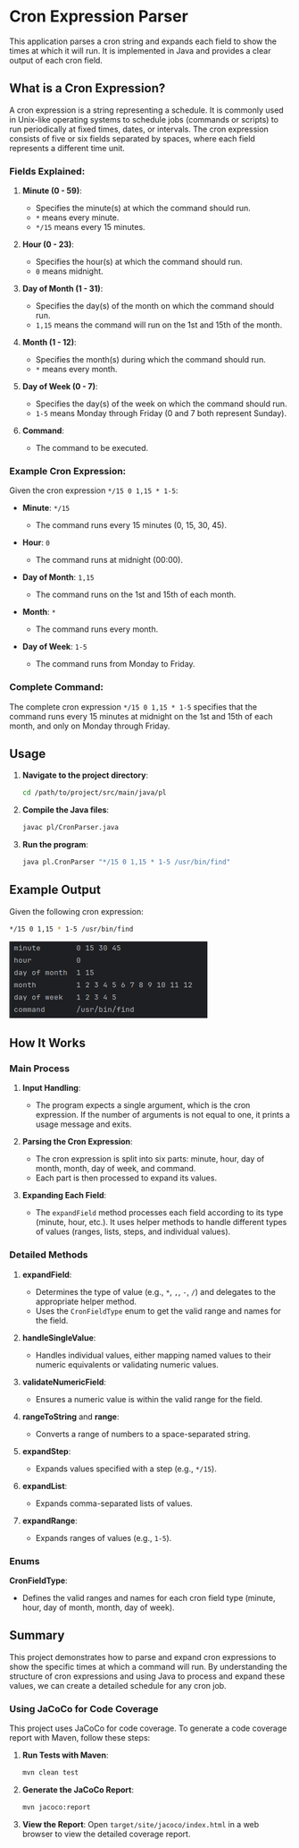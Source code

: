 # Cron Expression Parser

This application parses a cron string and expands each field to show the times at which it will run. It is implemented in Java and provides a clear output of each cron field.

## What is a Cron Expression?

A cron expression is a string representing a schedule. It is commonly used in Unix-like operating systems to schedule jobs (commands or scripts) to run periodically at fixed times, dates, or intervals. The cron expression consists of five or six fields separated by spaces, where each field represents a different time unit.

### Fields Explained:

1. **Minute (0 - 59)**:
   - Specifies the minute(s) at which the command should run.
   - `*` means every minute.
   - `*/15` means every 15 minutes.

2. **Hour (0 - 23)**:
   - Specifies the hour(s) at which the command should run.
   - `0` means midnight.

3. **Day of Month (1 - 31)**:
   - Specifies the day(s) of the month on which the command should run.
   - `1,15` means the command will run on the 1st and 15th of the month.

4. **Month (1 - 12)**:
   - Specifies the month(s) during which the command should run.
   - `*` means every month.

5. **Day of Week (0 - 7)**:
   - Specifies the day(s) of the week on which the command should run.
   - `1-5` means Monday through Friday (0 and 7 both represent Sunday).

6. **Command**:
   - The command to be executed.

### Example Cron Expression:

Given the cron expression `*/15 0 1,15 * 1-5`:

- **Minute**: `*/15`
   - The command runs every 15 minutes (0, 15, 30, 45).

- **Hour**: `0`
   - The command runs at midnight (00:00).

- **Day of Month**: `1,15`
   - The command runs on the 1st and 15th of each month.

- **Month**: `*`
   - The command runs every month.

- **Day of Week**: `1-5`
   - The command runs from Monday to Friday.

### Complete Command:

The complete cron expression `*/15 0 1,15 * 1-5` specifies that the command runs every 15 minutes at midnight on the 1st and 15th of each month, and only on Monday through Friday.

## Usage

1. **Navigate to the project directory**:
    ```sh
    cd /path/to/project/src/main/java/pl
    ```

2. **Compile the Java files**:
    ```sh
    javac pl/CronParser.java
    ```

3. **Run the program**:
    ```sh
    java pl.CronParser "*/15 0 1,15 * 1-5 /usr/bin/find"
    ```

## Example Output

Given the following cron expression:
```sh
*/15 0 1,15 * 1-5 /usr/bin/find
```
![img.png](img.png)

## How It Works

### Main Process

1. **Input Handling**:
   - The program expects a single argument, which is the cron expression. If the number of arguments is not equal to one, it prints a usage message and exits.

2. **Parsing the Cron Expression**:
   - The cron expression is split into six parts: minute, hour, day of month, month, day of week, and command.
   - Each part is then processed to expand its values.

3. **Expanding Each Field**:
   - The `expandField` method processes each field according to its type (minute, hour, etc.). It uses helper methods to handle different types of values (ranges, lists, steps, and individual values).

### Detailed Methods

1. **expandField**:
   - Determines the type of value (e.g., `*`, `,`, `-`, `/`) and delegates to the appropriate helper method.
   - Uses the `CronFieldType` enum to get the valid range and names for the field.

2. **handleSingleValue**:
   - Handles individual values, either mapping named values to their numeric equivalents or validating numeric values.

3. **validateNumericField**:
   - Ensures a numeric value is within the valid range for the field.

4. **rangeToString** and **range**:
   - Converts a range of numbers to a space-separated string.

5. **expandStep**:
   - Expands values specified with a step (e.g., `*/15`).

6. **expandList**:
   - Expands comma-separated lists of values.

7. **expandRange**:
   - Expands ranges of values (e.g., `1-5`).

### Enums

**CronFieldType**:
   - Defines the valid ranges and names for each cron field type (minute, hour, day of month, month, day of week).

## Summary

This project demonstrates how to parse and expand cron expressions to show the specific times at which a command will run. By understanding the structure of cron expressions and using Java to process and expand these values, we can create a detailed schedule for any cron job.


### Using JaCoCo for Code Coverage

This project uses JaCoCo for code coverage. To generate a code coverage report with Maven, follow these steps:

1. **Run Tests with Maven**:
    ```sh
    mvn clean test
    ```

2. **Generate the JaCoCo Report**:
    ```sh
    mvn jacoco:report
    ```

3. **View the Report**:
   Open `target/site/jacoco/index.html` in a web browser to view the detailed coverage report.

